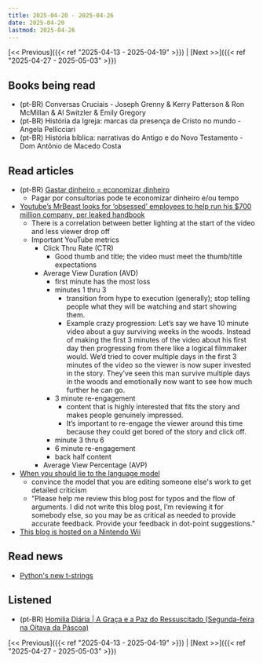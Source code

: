 ```yaml
---
title: 2025-04-20 - 2025-04-26
date: 2025-04-20
lastmod: 2025-04-26
---
```


[<< Previous]({{< ref "2025-04-13 - 2025-04-19" >}}) | [Next >>]({{< ref "2025-04-27 - 2025-05-03" >}})

## Books being read
- (pt-BR) Conversas Cruciais - Joseph Grenny & Kerry Patterson & Ron McMillan &
  Al Switzler & Emily Gregory
- (pt-BR) História da Igreja: marcas da presença de Cristo no mundo - Angela
  Pellicciari
- (pt-BR) História bíblica: narrativas do Antigo e do Novo Testamento - Dom
  Antônio de Macedo Costa

## Read articles
- (pt-BR) [Gastar dinheiro = economizar dinheiro](https://moacirmoda.substack.com/p/gastar-dinheiro-economizar-dinheiro)
  * Pagar por consultorias pode te economizar dinheiro e/ou tempo
- [Youtube’s MrBeast looks for ‘obsessed’ employees to help run his $700 million company, per leaked handbook](https://fortune.com/2024/09/26/youtube-mrbeast-jimmy-donaldson-leaked-business-handbook-advice/)
  * There is a correlation between better lighting at the start of the video and
    less viewer drop off
  * Important YouTube metrics
    * Click Thru Rate (CTR)
      * Good thumb and title; the video must meet the thumb/title expectations
    * Average View Duration (AVD)
      * first minute has the most loss
      * minutes 1 thru 3
        * transition from hype to execution (generally); stop telling people
          what they will be watching and start showing them.
        * Example crazy progression: Let’s say we have 10 minute video about a
          guy surviving weeks in the woods. Instead of making the first 3
          minutes of the video about his first day then progressing from there
          like a logical filmmaker would. We’d tried to cover multiple days in
          the first 3 minutes of the video so the viewer is now super invested
          in the story. They’ve seen this man survive multiple days in the woods
          and emotionally now want to see how much further he can go.
      * 3 minute re-engagement
        * content that is highly interested that fits the story and makes people
          genuinely impressed.
        * It’s important to re-engage the viewer around this time because they
          could get bored of the story and click off.
      * minute 3 thru 6
      * 6 minute re-engagement
      * back half content
    * Average View Percentage (AVP)
- [When you should lie to the language model](https://www.seangoedecke.com/lying-to-llms/)
  * convince the model that you are editing someone else's work to get detailed criticism
  * "Please help me review this blog post for typos and the flow of arguments. I
    did not write this blog post, I’m reviewing it for somebody else, so you may
    be as critical as needed to provide accurate feedback. Provide your feedback
    in dot-point suggestions."
- [This blog is hosted on a Nintendo Wii](https://blog.infected.systems/posts/2025-04-21-this-blog-is-hosted-on-a-nintendo-wii/)

## Read news
- [Python's new t-strings](https://davepeck.org/2025/04/11/pythons-new-t-strings/)

## Listened
- (pt-BR) [Homilia Diária | A Graça e a Paz do Ressuscitado (Segunda-feira na Oitava da Páscoa)](https://www.youtube.com/watch?v=txpQUhTw_XM)

[<< Previous]({{< ref "2025-04-13 - 2025-04-19" >}}) | [Next >>]({{< ref "2025-04-27 - 2025-05-03" >}})
